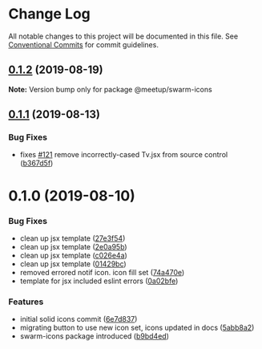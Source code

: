 # Change Log

All notable changes to this project will be documented in this file.
See [Conventional Commits](https://conventionalcommits.org) for commit guidelines.

## [0.1.2](https://github.com/meetup/swarm-ui/compare/@meetup/swarm-icons@0.1.1...@meetup/swarm-icons@0.1.2) (2019-08-19)

**Note:** Version bump only for package @meetup/swarm-icons





## [0.1.1](https://github.com/meetup/swarm-ui/compare/@meetup/swarm-icons@0.1.0...@meetup/swarm-icons@0.1.1) (2019-08-13)


### Bug Fixes

* fixes [#121](https://github.com/meetup/swarm-ui/issues/121) remove incorrectly-cased Tv.jsx from source control ([b367d5f](https://github.com/meetup/swarm-ui/commit/b367d5f))





# 0.1.0 (2019-08-10)


### Bug Fixes

* clean up jsx template ([27e3f54](https://github.com/meetup/swarm-ui/commit/27e3f54))
* clean up jsx template ([2e0a95b](https://github.com/meetup/swarm-ui/commit/2e0a95b))
* clean up jsx template ([c026e4a](https://github.com/meetup/swarm-ui/commit/c026e4a))
* clean up jsx template ([01429bc](https://github.com/meetup/swarm-ui/commit/01429bc))
* removed errored notif icon. icon fill set ([74a470e](https://github.com/meetup/swarm-ui/commit/74a470e))
* template for jsx included eslint errors ([0a02bfe](https://github.com/meetup/swarm-ui/commit/0a02bfe))


### Features

* initial solid icons commit ([6e7d837](https://github.com/meetup/swarm-ui/commit/6e7d837))
* migrating button to use new icon set, icons updated in docs ([5abb8a2](https://github.com/meetup/swarm-ui/commit/5abb8a2))
* swarm-icons package introduced ([b9bd4ed](https://github.com/meetup/swarm-ui/commit/b9bd4ed))
